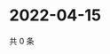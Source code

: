 # 2022-04-15

共 0 条

<!-- BEGIN WEIBO -->
<!-- 最后更新时间 Fri Apr 15 2022 02:19:13 GMT+0800 (China Standard Time) -->

<!-- END WEIBO -->
